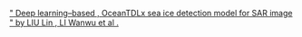[" Deep learning–based , OceanTDLx sea ice detection model for SAR image " by LIU Lin , LI Wanwu et al .](https://qi.tc/qi/112402)